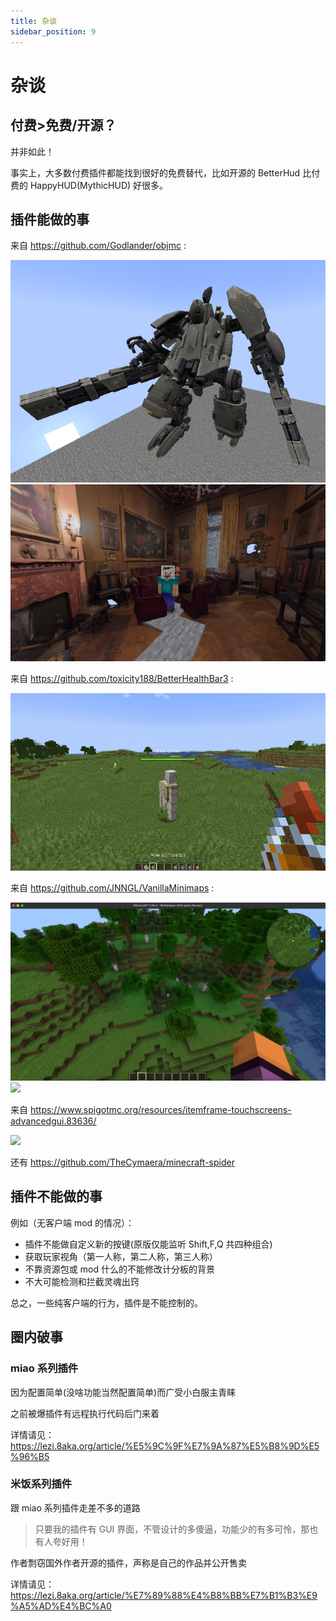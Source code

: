```yaml
---
title: 杂谈
sidebar_position: 9
---
```


# 杂谈

## 付费>免费/开源？

并非如此！

事实上，大多数付费插件都能找到很好的免费替代，比如开源的 BetterHud 比付费的 HappyHUD(MythicHUD) 好很多。

## 插件能做的事

来自 https://github.com/Godlander/objmc :

![](_images/148869708-310e7ec4-7d89-40e8-8fc6-38d2e6116cb7.png)
![](_images/155235807-250932d3-0ffd-43ca-92c8-3112df12a64e.png)

来自 https://github.com/toxicity188/BetterHealthBar3 :

![](_images/327982758-d0903a79-e55d-4634-babb-063af2ef0c7c.gif)

来自 https://github.com/JNNGL/VanillaMinimaps :

![](_images/videoframe_0.png)
![](_images/videoframe_5048.png)

来自 https://www.spigotmc.org/resources/itemframe-touchscreens-advancedgui.83636/

![](_images/9d106a9197f3a7b34e5941716f48a3bb0acf76ce.gif)

还有 https://github.com/TheCymaera/minecraft-spider

## 插件不能做的事

例如（无客户端 mod 的情况）：

- 插件不能做自定义新的按键(原版仅能监听 Shift,F,Q 共四种组合)
- 获取玩家视角（第一人称，第二人称，第三人称）
- 不靠资源包或 mod 什么的不能修改计分板的背景
- 不大可能检测和拦截灵魂出窍

总之，一些纯客户端的行为，插件是不能控制的。

## 圈内破事

### miao 系列插件

因为配置简单(没啥功能当然配置简单)而广受小白服主青睐

之前被爆插件有远程执行代码后门来着

详情请见：https://lezi.8aka.org/article/%E5%9C%9F%E7%9A%87%E5%B8%9D%E5%96%B5

### 米饭系列插件

跟 miao 系列插件走差不多的道路

> 只要我的插件有 GUI 界面，不管设计的多傻逼，功能少的有多可怜，那也有人夸好用！

作者剽窃国外作者开源的插件，声称是自己的作品并公开售卖

详情请见：https://lezi.8aka.org/article/%E7%89%88%E4%B8%BB%E7%B1%B3%E9%A5%AD%E4%BC%A0
